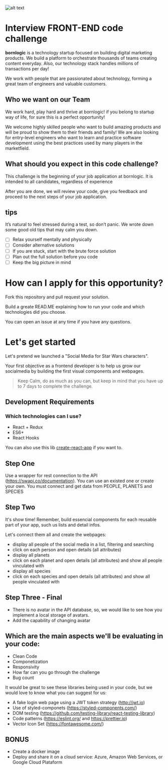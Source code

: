 ![alt text](http://branding.bornlogic.com.s3-website-sa-east-1.amazonaws.com/static/files-download/logo/logo-roxo.svg 'Bornlogic')


# Interview FRONT-END code challenge

**bornlogic** is a technology startup focused on building digital marketing products. We build a platform to orchestrate thousands of teams creating content everyday. Also, our technology stack handles millions of transactions per day!

We work with people that are passionated about technology, forming a great team of engineers and valuable customers.

## Who we want on our Team

We work hard, play hard and thrive at bornlogic! if you belong to startup way of life, for sure this is a perfect opportunity!

We welcome highly skilled people who want to build amazing products and will be proud to show them to their friends and family! We are also looking for entry-level engineers who want to learn and practice software development using the best practices used by many players in the marketfield.

## What should you expect in this code challenge?

This challenge is the beginning of your job application at bornlogic. It is intended to all candidates, regardless of experience 

After you are done, we will review your code, give you feedback and proceed to the next steps of your job application.


## tips
It’s natural to feel stressed during a test, so don’t panic. We wrote down some good old tips that may calm you down.

- [ ] Relax yourself mentally and physically
- [ ] Consider alternative solutions
- [ ] If you are stuck, start with the brute force solution
- [ ] Plan out the full solution before you code
- [ ] Keep the big picture in mind

# How can I apply for this opportunity?

Fork this repository and pull request your solution. 

Build a greate READ.ME explaining how to run your code and which technologies did you choose.

You can open an issue at any time if you have any questions.

# Let's get started 

Let's pretend we launched a "Social Media for Star Wars characters". 

Your first objective as a frontend developer is to help us grow our socialmedia by building the first visual components and webpages.

> Keep Calm, do as much as you can, but keep in mind that you have up to 7 days to complete the challenge.


## Development Requirements

### Which technologies can I use?
- React + Redux
- ES6+
- React Hooks

You can also use this lib <a href="https://create-react-app.dev/docs/getting-started/" target='_blank'>create-react-app</a> if you want to.

## Step One 
 
Use a wrapper for rest connection to the API (https://swapi.co/documentation). You can use an existed one or create your own.
You must connect and get data from PEOPLE, PLANETS and SPECIES 
 
 ## Step Two

It's show time! Remember, build essencial components for each reusable part of your app, such us lists and detail infos.

Let's connect them all and create the webpages:
 
 - display all people of the social media in a list, filtering and searching
 - click on each person and open details (all attributes) 
 - display all planets
 - click on each planet and open details (all attributes) and show all people vinculated with 
 - display all species
 - click on each species and open details (all attributes) and show all people vinculated with 
 
## Step Three - Final

- There is no avatar in the API database, so, we would like to see how you implement a local storage of avatars.
- Add the capability of changing avatar


## Which are the main aspects we'll be evaluating in your code:

- Clean Code
- Componetization
- Responsivity
- How far can you go through the challenge
- Bug count

It would be great to see these libraries being used in your code, but we would love to know what you can suggest for us:
- A fake login web page using a JWT token strategy (http://jwt.io)
- Use of styled-componets (https://styled-components.com/)
- DOM testing (https://github.com/testing-library/react-testing-library)
- Code patterns (https://eslint.org/ and https://prettier.io)
- Vector Icon Set (https://fontawesome.com/)


## BONUS

- Create a docker image
- Deploy and share it on a cloud service: Azure, Amazon Web Services, or Google Cloud Plataform 
